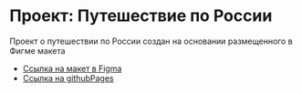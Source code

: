 # Проект: Путешествие по России

Проект о путешествии по России создан на основании размещенного в Фигме макета

* [Ссылка на макет в Figma](https://www.figma.com/file/5S2WSbEFL6awjVWJ0NWL8Q/Sprint-3_-Russia-_-desktop-mobile?node-id=28503%3A0)
* [Ссылка на githubPages](https://bigwhitemouse.github.io/russian-travel/Index.html)
